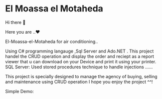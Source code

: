 # El Moassa el Motaheda

Hi there 👋

Here you are ..♥

 El-Moassa-el-Motaheda for air conditioning..

Using C# programming langauge ,Sql Server and Ado.NET .
This project handel the CRUD operation and display the order and reciept as a report viewer that u can download on your Device and print it using your printer. SQL Server: Used stored procedures technique to handle injections ......

This project is specially designed to manage the agency of buying, selling and maintenance using CRUD operation
I hope you enjoy the project ^^!

Simple Demo: 

